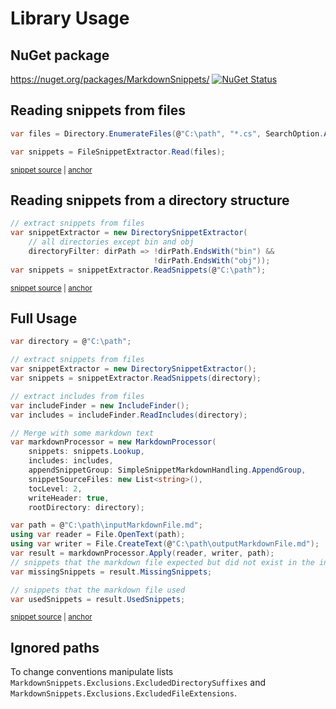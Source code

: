<!--
GENERATED FILE - DO NOT EDIT
This file was generated by [MarkdownSnippets](https://github.com/SimonCropp/MarkdownSnippets).
Source File: /docs/mdsource/api.source.md
To change this file edit the source file and then run MarkdownSnippets.
-->

# Library Usage


## NuGet package

https://nuget.org/packages/MarkdownSnippets/ [![NuGet Status](https://img.shields.io/nuget/v/MarkdownSnippets.svg)](https://www.nuget.org/packages/MarkdownSnippets/)


## Reading snippets from files

<!-- snippet: ReadingFilesSimple -->
<a id='snippet-readingfilessimple'/></a>
```cs
var files = Directory.EnumerateFiles(@"C:\path", "*.cs", SearchOption.AllDirectories);

var snippets = FileSnippetExtractor.Read(files);
```
<sup><a href='/src/Tests/Snippets/Usage.cs#L9-L15' title='File snippet `readingfilessimple` was extracted from'>snippet source</a> | <a href='#snippet-readingfilessimple' title='Navigate to start of snippet `readingfilessimple`'>anchor</a></sup>
<!-- endsnippet -->


## Reading snippets from a directory structure

<!-- snippet: ReadingDirectorySimple -->
<a id='snippet-readingdirectorysimple'/></a>
```cs
// extract snippets from files
var snippetExtractor = new DirectorySnippetExtractor(
    // all directories except bin and obj
    directoryFilter: dirPath => !dirPath.EndsWith("bin") &&
                                !dirPath.EndsWith("obj"));
var snippets = snippetExtractor.ReadSnippets(@"C:\path");
```
<sup><a href='/src/Tests/Snippets/Usage.cs#L40-L49' title='File snippet `readingdirectorysimple` was extracted from'>snippet source</a> | <a href='#snippet-readingdirectorysimple' title='Navigate to start of snippet `readingdirectorysimple`'>anchor</a></sup>
<!-- endsnippet -->


## Full Usage

<!-- snippet: markdownProcessingSimple -->
<a id='snippet-markdownprocessingsimple'/></a>
```cs
var directory = @"C:\path";

// extract snippets from files
var snippetExtractor = new DirectorySnippetExtractor();
var snippets = snippetExtractor.ReadSnippets(directory);

// extract includes from files
var includeFinder = new IncludeFinder();
var includes = includeFinder.ReadIncludes(directory);

// Merge with some markdown text
var markdownProcessor = new MarkdownProcessor(
    snippets: snippets.Lookup,
    includes: includes,
    appendSnippetGroup: SimpleSnippetMarkdownHandling.AppendGroup,
    snippetSourceFiles: new List<string>(),
    tocLevel: 2,
    writeHeader: true,
    rootDirectory: directory);

var path = @"C:\path\inputMarkdownFile.md";
using var reader = File.OpenText(path);
using var writer = File.CreateText(@"C:\path\outputMarkdownFile.md");
var result = markdownProcessor.Apply(reader, writer, path);
// snippets that the markdown file expected but did not exist in the input snippets
var missingSnippets = result.MissingSnippets;

// snippets that the markdown file used
var usedSnippets = result.UsedSnippets;
```
<sup><a href='/src/Tests/Snippets/Usage.cs#L54-L86' title='File snippet `markdownprocessingsimple` was extracted from'>snippet source</a> | <a href='#snippet-markdownprocessingsimple' title='Navigate to start of snippet `markdownprocessingsimple`'>anchor</a></sup>
<!-- endsnippet -->


## Ignored paths

To change conventions manipulate lists `MarkdownSnippets.Exclusions.ExcludedDirectorySuffixes` and `MarkdownSnippets.Exclusions.ExcludedFileExtensions`.
